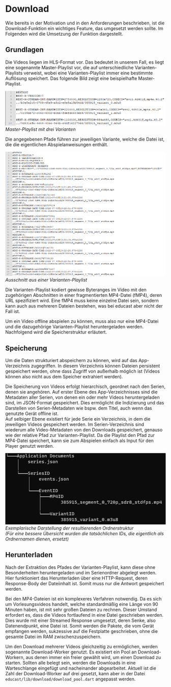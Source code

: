 # Download

Wie bereits in der Motivation und in den Anforderungen beschrieben, ist die Download-Funktion ein wichtiges Feature, das umgesetzt werden sollte. Im Folgenden wird die Umsetzung der Funktion dargestellt.

## Grundlagen
Die Videos liegen im HLS-Format vor. Das bedeutet in unserem Fall, es liegt eine sogenannte Master-Playlist vor, die auf unterschiedliche Varianten-Playlists verweist, wobei eine Varianten-Playlist immer eine bestimmte Auflösung speichert. Das folgende Bild zeigt eine beispielhafte Master-Playlist.  

![Beispiel einer Master-Playlist](../assets/images/masterplaylist.png "Beispiel einer Master-Playlist")
*Master-Playlist mit drei Varianten*

Die angegebenen Pfade führen zur jeweiligen Variante, welche die Datei ist, die die eigentlichen Abspielanweisungen enthält.

![Beispiel einer Varianten-Playlist](../assets/images/variante.png "Beispiel einer Varianten-Playlist")
*Ausschnitt aus einer Varianten-Playlist*  

Die Varianten-Playlist kodiert gewisse Byteranges im Video mit den zugehörigen Abschnitten in einer fragmentierten MP4-Datei (fMP4), deren URL spezifiziert wird. Eine fMP4 muss keine einzelne Datei sein, sondern kann auch aus mehreren Dateien bestehen, was bei educast aber nicht der Fall ist.  

Um ein Video offline abspielen zu können, muss also nur eine MP4-Datei und die dazugehörige Varianten-Playlist heruntergeladen werden. Nachfolgend wird die Speicherstruktur erläutert.

## Speicherung

Um die Daten strukturiert abspeichern zu können, wird auf das App-Verzeichnis zugegriffen. In diesem Verzeichnis können Dateien persistent gespeichert werden, ohne dass Zugriff von außerhalb möglich ist (Videos können also nicht aus dem Speicher extrahiert werden).

Die Speicherung von Videos erfolgt hierarchisch, geordnet nach den Serien, denen sie angehören. Auf erster Ebene des App-Verzeichnisses sind die Metadaten aller Serien, von denen ein oder mehr Videos heruntergeladen sind, im JSON-Format gespeichert. Dies ermöglicht die Indizierung und das Darstellen von Serien-Metadaten wie bspw. dem Titel, auch wenn das genutzte Gerät offline ist.  
Auf selbiger Ebene existiert für jede Serie ein Verzeichnis, in dem die jeweiligen Videos gespeichert werden. Im Serien-Verzeichnis sind wiederum alle Video-Metadaten von den Downloads gespeichert, genauso wie der relative Pfad zur Varianten-Playlist. Da die Playlist den Pfad zur MP4-Datei speichert, kann sie zum Abspielen einfach als Input für den Player genutzt werden.

![Darstellung der Ordnerstruktur](../assets/images/ordnerstruktur.png "Darstellung der Ordnerstruktur")  
*Exemplarische Darstellung der resultierenden Ordnerstruktur  
(Für eine bessere Übersicht wurden die tatsächlichen IDs, die eigentlich als Ordnernamen dienen, ersetzt)*


## Herunterladen

Nach der Extraktion des Pfades der Varianten-Playlist, kann diese ohne Besonderheiten heruntergeladen und im Serienordner abgelegt werden. Hier funktioniert das Herunterladen über eine HTTP-Request, deren Response-Body der Dateiinhalt ist. Somit muss nur die Antwort gespeichert werden.

Bei den MP4-Dateien ist ein komplexeres Verfahren notwendig. Da es sich um Vorlesungsvideos handelt, welche standardmäßig eine Länge von 90 Minuten haben, ist mit sehr großen Dateien zu rechnen. Dieser Umstand erfordert es, dass die Videos fortlaufend in eine Datei geschrieben werden. Dies wurde mit einer Streamed Response umgesetzt, deren Senke, also Datenendpunkt, eine Datei ist. Somit werden die Pakete, die vom Gerät empfangen werden, sukzessive auf die Festplatte geschrieben, ohne die gesamte Datei im RAM zwischenzuspeichern.

Um den Download mehrerer Videos gleichzeitig zu ermöglichen, werden sogenannte Download-Worker genutzt. Es existiert ein Pool an Download-Workern, aus denen immer ein freier gewählt wird, um einen Download zu starten. Sollten alle belegt sein, werden die Downloads in eine Warteschlange eingefügt und nacheinander abgearbeitet. Aktuell ist die Zahl der Download-Worker auf drei gesetzt, kann aber in der Datei `educast/lib/download/download_pool.dart` angepasst werden.
